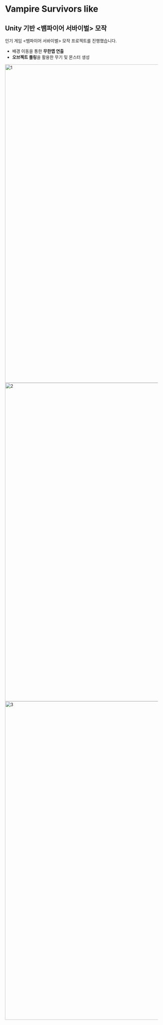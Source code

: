 # Vampire Survivors like
## Unity 기반 <뱀파이어 서바이벌> 모작


인기 게임 <뱀파이어 서바이벌> 모작 프로젝트를 진행했습니다.

- 배경 이동을 통한 **무한맵 연출**
- **오브젝트 풀링**을 활용한 무기 및 몬스터 생성

<img width="1046" alt="1" src="https://github.com/user-attachments/assets/ca430671-ed82-4ff1-8dac-301d7015a3ad" />
<img width="1046" alt="2" src="https://github.com/user-attachments/assets/a8648a06-8372-4b20-a5f2-8b3d14229918" />
<img width="1046" alt="3" src="https://github.com/user-attachments/assets/2d490a79-3809-474e-8a01-51f667ecfbb0" />
